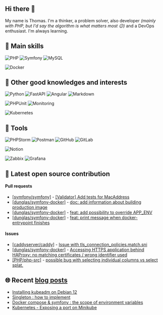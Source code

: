 ## Hi there 👋

My name is Thomas. I'm a thinker, a problem solver, also developer _(mainly with PHP, but I'd say the algorithm is what matters most :wink:)_ and a DevOps enthusiast. I'm always learning.

## :briefcase: Main skills

![PHP](https://img.shields.io/badge/-PHP-4F5B93?logo=PHP&logoColor=white&style=for-the-badge)
![Symfony](https://img.shields.io/badge/-Symfony-000000?logo=Symfony&logoColor=white&style=for-the-badge)
![MySQL](https://img.shields.io/badge/-MySQL-4479a1?logo=MySQL&logoColor=white&style=for-the-badge)

![Docker](https://img.shields.io/badge/-Docker-1D63ED?logo=Docker&logoColor=white&style=for-the-badge)

## :mag_right: Other good knowledges and interests

![Python](https://img.shields.io/badge/-Python-ffd343?logo=Python&style=for-the-badge)
![FastAPI](https://img.shields.io/badge/-FastAPI-009485?logo=FastAPI&logoColor=white&style=for-the-badge)
![Angular](https://img.shields.io/badge/-Angular-c3002f?logo=Angular&logoColor=white&style=for-the-badge)
![Markdown](https://img.shields.io/badge/-Markdown-000000?logo=Markdown&logoColor=white&style=for-the-badge)

![PHPUnit](https://img.shields.io/badge/-PHPUNIT-000000?logo=PHPUNIT&logoColor=white&style=for-the-badge)
![Monitoring](https://img.shields.io/badge/-Monitoring_&_supervision-000000?logoColor=white&style=for-the-badge)

![Kubernetes](https://img.shields.io/badge/-Kubernetes-326ce5?logo=Kubernetes&logoColor=white&style=for-the-badge)

## :wrench: Tools

![PHPStorm](https://img.shields.io/badge/-PHPStorm-6b57ff?logo=PHPStorm&logoColor=white&style=for-the-badge)
![Postman](https://img.shields.io/badge/-Postman-ff6c37?logo=Postman&logoColor=white&style=for-the-badge)
![GitHub](https://img.shields.io/badge/-GitHub-000000?logo=GitHub&logoColor=white&style=for-the-badge)
![GitLab](https://img.shields.io/badge/-GitLab-fd7e14?logo=GitLab&logoColor=white&style=for-the-badge)

![Notion](https://img.shields.io/badge/-Notion-FFFFFF?logo=Notion&logoColor=black&style=for-the-badge)

![Zabbix](https://img.shields.io/badge/-Zabbix-d40000?logo=Zabbix&style=for-the-badge)
![Grafana](https://img.shields.io/badge/-Grafana-009485?logo=Grafana&logoColor=white&style=for-the-badge)

## :rocket: Latest open source contribution

#### Pull requests

- [[symfony/symfony]](https://github.com/symfony/symfony) - [[Validator] Add tests for MacAddress](https://github.com/symfony/symfony/pull/60422)
- [[dunglas/symfony-docker]](https://github.com/dunglas/symfony-docker) - [doc: add information about building production image](https://github.com/dunglas/symfony-docker/pull/752)
- [[dunglas/symfony-docker]](https://github.com/dunglas/symfony-docker) - [feat: add possibility to override APP_ENV](https://github.com/dunglas/symfony-docker/pull/739)
- [[dunglas/symfony-docker]](https://github.com/dunglas/symfony-docker) - [feat: print message when docker-entrypoint finishes](https://github.com/dunglas/symfony-docker/pull/703)

#### Issues

- [[caddyserver/caddy]](https://github.com/caddyserver/caddy) - [Issue with tls_connection_policies.match.sni](https://github.com/caddyserver/caddy/issues/6946)
- [[dunglas/symfony-docker]](https://github.com/dunglas/symfony-docker) - [Accessing HTTPS application behind HAProxy: no matching certificates / wrong identifier used](https://github.com/dunglas/symfony-docker/issues/779)
- [[PHP/php-src]](https://github.com/php/php-src) - [possible bug with selecting individual columns vs select splat.](https://github.com/php/php-src/issues/18177)

## :globe_with_meridians: Recent [blog posts](https://tcoch.fr)

- [Installing kubeadm on Debian 12](https://tcoch.fr/installing-kubeadm-on-debian-12)
- [Singleton : how to implement](https://tcoch.fr/singleton-how-to-implement)
- [Docker compose & symfony : the scope of environment variables](https://tcoch.fr/docker-compose-symfony-the-scope-of-environment-variables)
- [Kubernetes - Exposing a port on Minikube](https://tcoch.fr/kubernetes-exposing-a-port-on-minikube)

